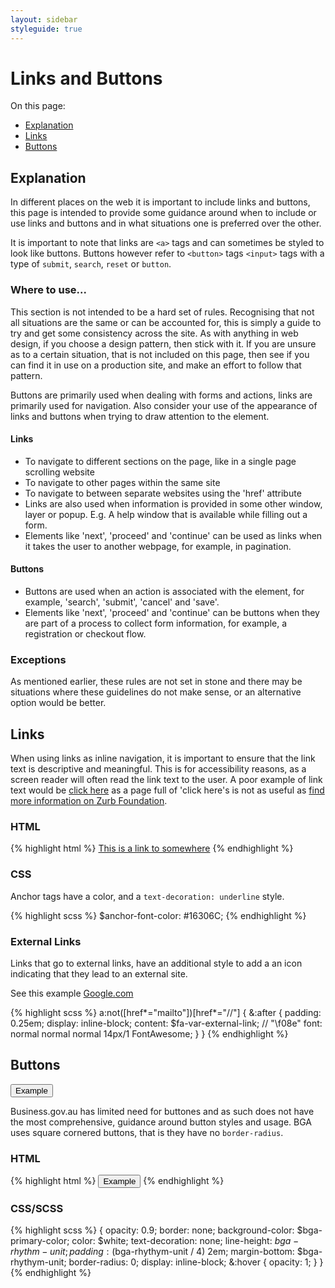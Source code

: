 ```yaml
---
layout: sidebar
styleguide: true
---
```


# Links and Buttons

On this page:

- [Explanation](#explanation)
- [Links](#links)
- [Buttons](#buttons)

<div id="explanation"></div>

## Explanation

In different places on the web it is important to include links and buttons,
this page is intended to provide some guidance around when to include or use
links and buttons and in what situations one is preferred over the other.

It is important to note that links are `<a>` tags and can sometimes be styled to 
look like buttons. Buttons however refer to `<button>` tags `<input>` tags with a 
type of `submit`, `search`, `reset` or `button`.

### Where to use...

This section is not intended to be a hard set of rules. Recognising that 
not all situations are the same or can be accounted for, this is simply a guide
to try and get some consistency across the site. As with anything in web design, 
if you choose a design pattern, then stick with it. If you are unsure as to a
certain situation, that is not included on this page, then see if you can find 
it in use on a production site, and make an effort to follow that pattern.

Buttons are primarily used when dealing with forms and actions, links are primarily used
for navigation. Also consider your use of the appearance of links and buttons when trying
to draw attention to the element.

#### Links

- To navigate to different sections on the page, like in a single page
scrolling website
- To navigate to other pages within the same site
- To navigate to between separate websites using the 'href' attribute
- Links are also used when information is provided in some other window, layer or popup.
E.g. A help window that is available while filling out a form.
- Elements like 'next', 'proceed' and 'continue' can be used as links when it takes the user
to another webpage, for example, in pagination.

#### Buttons

- Buttons are used when an action is associated with the element, for example,
'search', 'submit', 'cancel' and 'save'.
- Elements like 'next', 'proceed' and 'continue' can be buttons when they are part of a 
process to collect form information, for example, a registration or checkout flow.

### Exceptions

As mentioned earlier, these rules are not set in stone and there may be situations where
these guidelines do not make sense, or an alternative option would be better.

<div id="links"></div>

## Links

When using links as inline navigation, it is important to ensure that the link text is
descriptive and meaningful. This is for accessibility reasons, as a screen reader will
often read the link text to the user. A poor example of link text would be [click here](#)
as a page full of 'click here's is not as useful as [find more information on Zurb Foundation](#).

### HTML

{% highlight html %}
<a href="/linkto/somewhere">This is a link to somewhere</a>
{% endhighlight %}

### CSS

Anchor tags have a color, and a `text-decoration: underline` style.

{% highlight scss %}
$anchor-font-color: #16306C;
{% endhighlight %}

### External Links

Links that go to external links, have an additional style to add a an icon indicating
that they lead to an external site.

See this example [Google.com](http://www.google.com.au)

{% highlight scss %}
a:not([href*="mailto"])[href*="//"] {
  &:after {
    padding: 0.25em;
    display: inline-block;
    content: $fa-var-external-link; // "\f08e"
    font: normal normal normal 14px/1 FontAwesome;
  }
}
{% endhighlight %}

<div id="buttons"></div>

## Buttons

<button class="call-to-action">Example</button>

Business.gov.au has limited need for buttones and as such does not have the most comprehensive,
guidance around button styles and usage. BGA uses square cornered buttons, that is they 
have no `border-radius`.

### HTML

{% highlight html %}
<button>Example</button>
{% endhighlight %}

### CSS/SCSS

{% highlight scss %}
{
opacity: 0.9;
border: none;
background-color: $bga-primary-color;
color: $white;
text-decoration: none;
line-height: $bga-rhythm-unit;
padding: ($bga-rhythym-unit / 4) 2em;
margin-bottom: $bga-rhythym-unit;
border-radius: 0;
display: inline-block;
&:hover {
    opacity: 1;
  }
}
{% endhighlight %}




